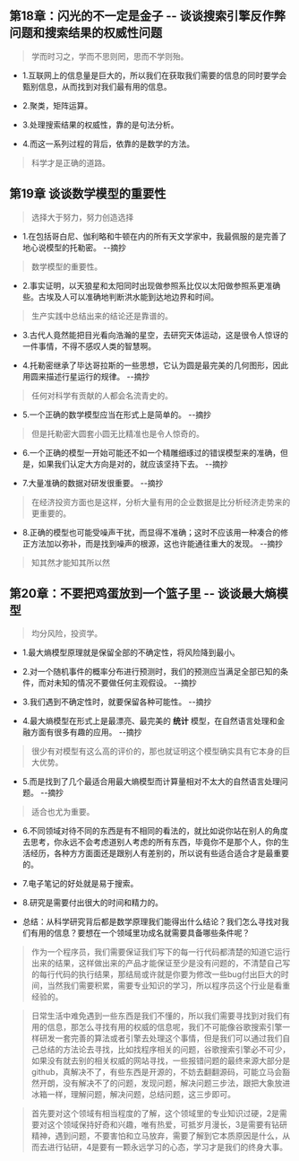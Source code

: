 ## 第18章：闪光的不一定是金子 -- 谈谈搜索引擎反作弊问题和搜索结果的权威性问题

>学而时习之，学而不思则罔，思而不学则殆。

- 1.互联网上的信息量是巨大的，所以我们在获取我们需要的信息的同时要学会甄别信息，从而找到对我们最有用的信息。

- 2.聚类，矩阵运算。

- 3.处理搜索结果的权威性，靠的是句法分析。

- 4.而这一系列过程的背后，依靠的是数学的方法。

>科学才是正确的道路。

## 第19章 谈谈数学模型的重要性

>选择大于努力，努力创造选择

- 1.在包括哥白尼、伽利略和牛顿在内的所有天文学家中，我最佩服的是完善了地心说模型的托勒密。 --摘抄

>数学模型的重要性。

- 2.事实证明，以天狼星和太阳同时出现做参照系比仅以太阳做参照系更准确些。古埃及人可以准确地判断洪水能到达地边界和时间。

>生产实践中总结出来的结论还是靠谱的。

- 3.古代人竟然能把目光看向浩瀚的星空，去研究天体运动，这是很令人惊讶的一件事情，不得不感叹人类的智慧啊。

- 4.托勒密继承了毕达哥拉斯的一些思想，它认为圆是最完美的几何图形，因此用圆来描述行星运行的规律。 --摘抄

>任何对科学有贡献的人都会名流青史的。

- 5.一个正确的数学模型应当在形式上是简单的。 --摘抄

>但是托勒密大圆套小圆无比精准也是令人惊奇的。

- 6.一个正确的模型一开始可能还不如一个精雕细琢过的错误模型来的准确，但是，如果我们认定大方向是对的，就应该坚持下去。 --摘抄

- 7.大量准确的数据对研发很重要。 --摘抄

>在经济投资方面也是这样，分析大量有用的企业数据是比分析经济走势来的更重要的。

- 8.正确的模型也可能受噪声干扰，而显得不准确；这时不应该用一种凑合的修正方法加以弥补，而是找到噪声的根源，这也许能通往重大的发现。 --摘抄

>知其然才能知其所以然

## 第20章：不要把鸡蛋放到一个篮子里 -- 谈谈最大熵模型

>均分风险，投资学。

- 1.最大熵模型原理就是保留全部的不确定性，将风险降到最小。

- 2.对一个随机事件的概率分布进行预测时，我们的预测应当满足全部已知的条件，而对未知的情况不要做任何主观假设。 --摘抄

- 3.我们遇到不确定性时，就要保留各种可能性。 --摘抄

- 4.最大熵模型在形式上是最漂亮、最完美的 **统计** 模型，在自然语言处理和金融方面有很多有趣的应用。 --摘抄

>很少有对模型有这么高的评价的，那也就证明这个模型确实具有它本身的巨大优势。

- 5.而是找到了几个最适合用最大熵模型而计算量相对不太大的自然语言处理问题。 --摘抄

>适合也尤为重要。

- 6.不同领域对待不同的东西是有不相同的看法的，就比如说你站在别人的角度去思考，你永远不会考虑道别人考虑的所有东西，毕竟你不是那个人，你的生活经历，各种方方面面还是跟别人有差别的，所以说有些适合适合才是最重要的。

- 7.电子笔记的好处就是易于搜索。

- 8.研究是需要付出很大的时间和精力的。

- 总结：从科学研究背后都是数学原理我们能得出什么结论？我们怎么寻找对我们有用的信息？要想在一个领域里功成名就需要具备哪些条件呢？

>作为一个程序员，我们需要保证我们写下的每一行代码都清楚的知道它运行出来的结果，这样做出来的产品才能保证至少是没有问题的，不清楚自己写的每行代码的执行结果，那结局或许就是你要为修改一些bug付出巨大的时间，当然我们需要积累，需要专业知识的学习，所以程序员这个行业是看重经验的。

>日常生活中难免遇到一些东西是我们不懂的，所以我们需要寻找到对我们有用的信息，那怎么寻找有用的权威的信息呢，我们不可能像谷歌搜索引擎一样研发一套完善的算法或者引擎去处理这个事情，但是我们可以通过我们自己总结的方法论去寻找，比如找程序相关的问题，谷歌搜索引擎必不可少，如果没有就去别的相关权威的网站寻找，一些报错问题的最终来源大部分是github，真解决不了，有些东西是开源的，不妨去翻翻源码，可能立马会豁然开朗，没有解决不了的问题，发现问题，解决问题三步法，跟把大象放进冰箱一样，理解问题，解决问题，总结问题，这三步即可。

>首先要对这个领域有相当程度的了解，这个领域里的专业知识过硬，2是需要对这个领域保持好奇和兴趣，唯有热爱，可抵岁月漫长，3是需要有钻研精神，遇到问题，不要害怕和立马放弃，需要了解到它本质原因是什么，从而去进行钻研，4是要有一颗永远学习的心态，学习才是我们的终身大事。





































